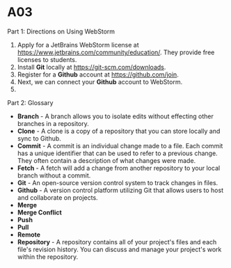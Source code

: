 # A03
Part 1: Directions on Using WebStorm
1. Apply for a JetBrains WebStorm license at https://www.jetbrains.com/community/education/. They provide free licenses to students.
2. Install **Git** locally at https://git-scm.com/downloads.
3. Register for a **Github** account at https://github.com/join.
4. Next, we can connect your **Github** account to WebStorm. 
5. 

Part 2: Glossary
- **Branch** - A branch allows you to isolate edits without effecting other branches in a repository.
- **Clone** - A clone is a copy of a repository that you can store locally and sync to Github.
- **Commit** - A commit is an individual change made to a file. Each commit has a unique identifier that can be used to refer to a previous change. They often contain a description of what changes were made.
- **Fetch** - A fetch will add a change from another repository to your local branch without a commit.
- **Git** - An open-source version control system to track changes in files.
- **Github** - A version control platform utilizing Git that allows users to host and collaborate on projects.
- **Merge**
- **Merge Conflict**
- **Push**
- **Pull**
- **Remote**
- **Repository** - A repository contains all of your project's files and each file's revision history. You can discuss and manage your project's work within the repository.
